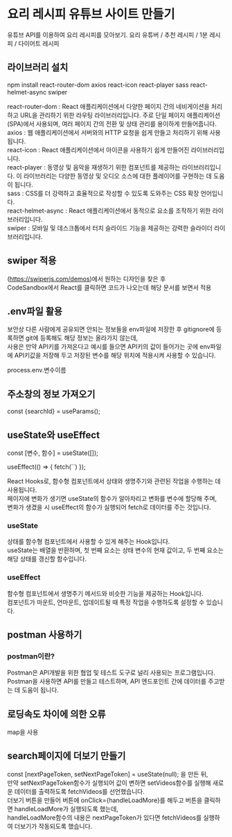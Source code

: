 # 요리 레시피 유튜브 사이트 만들기
유튜브 API를 이용하여 요리 레시피를 모아보기.
요리 유튜버 / 추천 레시피 / 1분 레시피 / 다이어트 레시피

## 라이브러리 설치
npm install react-router-dom axios react-icon react-player sass react-helmet-async swiper <br>

react-router-dom : React 애플리케이션에서 다양한 페이지 간의 네비게이션을 처리하고 URL을 관리하기 위한 라우팅 라이브러리입니다. 주로 단일 페이지 애플리케이션 (SPA)에서 사용되며, 여러 페이지 간의 전환 및 상태 관리를 용이하게 만들어줍니다.<br>
axios : 웹 애플리케이션에서 서버와의 HTTP 요청을 쉽게 만들고 처리하기 위해 사용됩니다.<br>
react-icon : React 애플리케이션에서 아이콘을 사용하기 쉽게 만들어진 라이브러리입니다.<br>
react-player : 동영상 및 음악을 재생하기 위한 컴포넌트를 제공하는 라이브러리입니다. 이 라이브러리는 다양한 동영상 및 오디오 소스에 대한 플레이어를 구현하는 데 도움이 됩니다.<br>
sass : CSS를 더 강력하고 효율적으로 작성할 수 있도록 도와주는 CSS 확장 언어입니다.<br>
react-helmet-async :  React 애플리케이션에서 동적으로 <head> 요소를 조작하기 위한 라이브러리입니다. <br>
swiper : 모바일 및 데스크톱에서 터치 슬라이드 기능을 제공하는 강력한 슬라이더 라이브러리입니다.

## swiper 적용
(https://swiperjs.com/demos)에서 원하는 디자인을 찾은 후<br>
CodeSandbox에서 React를 클릭하면 코드가 나오는데 해당 문서를 보면서 적용

## .env파일 활용
보안상 다른 사람에게 공유되면 안되는 정보들을 env파일에 저장한 후 gitignore에 등록하면 git에 등록해도 해당 정보는 올라가지 않는데,<br>
사용은 만약 API키를 가져온다고 예시를 들으면 API키의 값이 들어가는 곳에 env파일에 API키값을 저장해 두고 저장된 변수를 해당 위치에 적용시켜 사용할 수 있습니다.<br>

process.env.변수이름

## 주소창의 정보 가져오기
const {searchId} = useParams();

## useState와 useEffect
const [변수, 함수] = useState([]);

  useEffect(() => {
    fetch(``)
  });

React Hooks로, 함수형 컴포넌트에서 상태와 생명주기와 관련된 작업을 수행하는 데 사용됩니다.<br>
페이지에 변화가 생기면 useState의 함수가 알아차리고 변화를 변수에 할당해 주며,<br>
변화가 생겼을 시 useEffect의 함수가 실행되어 fetch로 데이터를 주는 것입니다.

### useState
상태를 함수형 컴포넌트에서 사용할 수 있게 해주는 Hook입니다.<br>
useState는 배열을 반환하며, 첫 번째 요소는 상태 변수의 현재 값이고, 두 번째 요소는 해당 상태를 갱신할 함수입니다.

### useEffect
함수형 컴포넌트에서 생명주기 메서드와 비슷한 기능을 제공하는 Hook입니다. <br>
컴포넌트가 마운트, 언마운트, 업데이트될 때 특정 작업을 수행하도록 설정할 수 있습니다.

## postman 사용하기
### postman이란?
Postman은 API개발을 위한 협업 및 테스트 도구로 널리 사용되는 프로그램입니다. <br>
Postman을 사용하면 API를 만들고 테스트하며, API 엔드포인트 간에 데이터를 주고받는 데 도움이 됩니다.

## 로딩속도 차이에 의한 오류
map을 사용

## search페이지에 더보기 만들기
const [nextPageToken, setNextPageToken] = useState(null); 을 만든 뒤,<br>
만약 setNextPageToken함수가 실행되어 값이 변하면 setVideos함수를 실행해 새로운 데이터를 출력하도록 fetchVideos를 선언했습니다.<br>
더보기 버튼을 만들어 버튼에 onClick={handleLoadMore}를 해두고 버튼을 클릭하면 handleLoadMore가 실행되도록 했는데, <br>
handleLoadMore함수의 내용은 nextPageToken가 있다면 fetchVideos를 실행하여 더보기가 작동되도록 했습니다.
